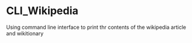 # CLI_Wikipedia

Using command line interface to print thr contents of the wikipedia article and wikitionary 

